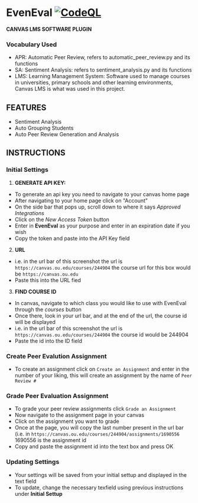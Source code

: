# EvenEval  [![CodeQL](https://github.com/netanelreese/EvenEval/actions/workflows/codeql-analysis.yml/badge.svg)](https://github.com/netanelreese/EvenEval/actions/workflows/codeql-analysis.yml)
**CANVAS LMS SOFTWARE PLUGIN**

### Vocabulary Used
- APR: Automatic Peer Review, refers to automatic_peer_review.py and its functions
- SA: Sentiment Analysis: refers to sentiment_analysis.py and its functions
- LMS: Learning Management System: Software used to manage courses in universities, primary schools and other learning environments, Canvas LMS is what was used in this project.


## FEATURES
* Sentiment Analysis
* Auto Grouping Students
* Auto Peer Review Generation and Analysis

## INSTRUCTIONS
### Initial Settings
1. **GENERATE API KEY:**
- To generate an api key you need to navigate to your canvas home page
- After navigating to your home page click on "Account"
- On the side bar that pops up, scroll down to where it says *Approved Integrations*
- Click on the *New Access Token* button
- Enter in **EvenEval** as your purpose and enter in an expiration date if you wish
- Copy the token and paste into the API Key field
2. **URL**
- i.e. in the url bar of this screenshot the url is `https://canvas.ou.edu/courses/244904` the course url for this box would be
`https://canvas.ou.edu`
- Paste this into the URL fied
3. **FIND COURSE ID**
- In canvas, navigate to which class you would like to use with EvenEval through the *courses* button
- Once there, look in your url bar, and at the end of the url, the course id will be displayed
- i.e. in the url bar of this screenshot the url is `https://canvas.ou.edu/courses/244904` the course id would be 244904
- Paste the id into the ID field

### Create Peer Evalution Assignment
- To create an assignment click on `Create an Assignment` and enter in the number of your liking, this will create an assignment by the name of `Peer Review #`

### Grade Peer Evaluation Assignment
- To grade your peer review assignments click `Grade an Assignment`
- Now navigate to the assignment page in your canvas
- Click on the assignment you want to grade
- Once at the page, you will copy the last number present in the url bar (i.e. in `https://canvas.ou.edu/courses/244904/assignments/1690556` 1690556 is the assignment id
- Copy and paste the assignment id into the text box and press OK

### Updating Settings
- Your settings will be saved from your initial settup and displayed in the text field
- To update, change the necessary texfield using previous instructions under **Initial Settup**
